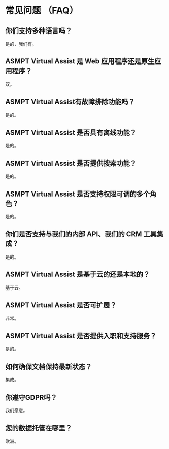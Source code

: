 # 常见问题 （FAQ）

## 你们支持多种语言吗？
是的，我们有。

## ASMPT Virtual Assist 是 Web 应用程序还是原生应用程序？
双。

## ASMPT Virtual Assist有故障排除功能吗？
是的。

## ASMPT Virtual Assist 是否具有离线功能？
是的。

## ASMPT Virtual Assist 是否提供搜索功能？
是的。

## ASMPT Virtual Assist 是否支持权限可调的多个角色？
是的。

## 你们是否支持与我们的内部 API、我们的 CRM 工具集成？
是的。

## ASMPT Virtual Assist 是基于云的还是本地的？
基于云。

## ASMPT Virtual Assist 是否可扩展？
非常。

## ASMPT Virtual Assist 是否提供入职和支持服务？
是的。

## 如何确保文档保持最新状态？
集成。

## 你遵守GDPR吗？
我们愿意。

## 您的数据托管在哪里？
欧洲。